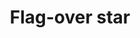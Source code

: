 ---
pid: pt127
title: Flag-over star
location_transcription: West 6th+Arch St Phila. PA
coordinates: "[-75.14999003265, 39.952730728752]"
zipcode: '19137'
gen_neighborhood: River Wards
neighborhood: Bridesburg
outside_phl: 
age: '58'
age_range: 50-59
instagram: 
image_file_name: pt_127.jpg
proposal_transcription: 
topic: Unknown
topic_summary: '0'
type: Other No Form
keywords_other: 
credit: Brian A Shane
image_labels: 
twitter: 
facebook: 
permalink: "/monuments/pt127/"
layout: item-page
---